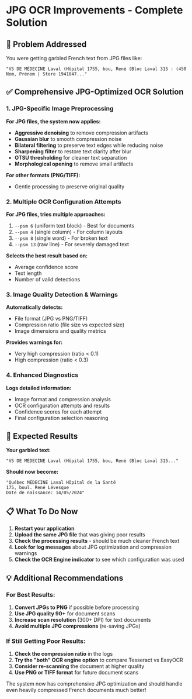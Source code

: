 # JPG OCR Improvements - Complete Solution

## 🎯 **Problem Addressed**
You were getting garbled French text from JPG files like:
```
"V5 DE MÉDECINE Laval (Hôpital 1755, bou, René (Bloc Laval 315 : (450 Nom, Prénom | Store 1941047..."
```

## ✅ **Comprehensive JPG-Optimized OCR Solution**

### 1. **JPG-Specific Image Preprocessing**
**For JPG files, the system now applies:**
- **Aggressive denoising** to remove compression artifacts
- **Gaussian blur** to smooth compression noise 
- **Bilateral filtering** to preserve text edges while reducing noise
- **Sharpening filter** to restore text clarity after blur
- **OTSU thresholding** for cleaner text separation
- **Morphological opening** to remove small artifacts

**For other formats (PNG/TIFF):**
- Gentle processing to preserve original quality

### 2. **Multiple OCR Configuration Attempts**
**For JPG files, tries multiple approaches:**
1. `--psm 6` (uniform text block) - Best for documents
2. `--psm 4` (single column) - For column layouts  
3. `--psm 8` (single word) - For broken text
4. `--psm 13` (raw line) - For severely damaged text

**Selects the best result based on:**
- Average confidence score
- Text length
- Number of valid detections

### 3. **Image Quality Detection & Warnings**
**Automatically detects:**
- File format (JPG vs PNG/TIFF)
- Compression ratio (file size vs expected size)
- Image dimensions and quality metrics

**Provides warnings for:**
- Very high compression (ratio < 0.1)
- High compression (ratio < 0.3)

### 4. **Enhanced Diagnostics**
**Logs detailed information:**
- Image format and compression analysis
- OCR configuration attempts and results
- Confidence scores for each attempt
- Final configuration selection reasoning

## 🧪 **Expected Results**

**Your garbled text:**
```
"V5 DE MÉDECINE Laval (Hôpital 1755, bou, René (Bloc Laval 315..."
```

**Should now become:**
```
"Québec MÉDECINE Laval Hôpital de la Santé
175, boul. René Lévesque
Date de naissance: 14/05/2024"
```

## 📋 **What To Do Now**

1. **Restart your application**
2. **Upload the same JPG file** that was giving poor results
3. **Check the processing results** - should be much cleaner French text
4. **Look for log messages** about JPG optimization and compression warnings
5. **Check the OCR Engine indicator** to see which configuration was used

## 💡 **Additional Recommendations**

### **For Best Results:**
1. **Convert JPGs to PNG** if possible before processing
2. **Use JPG quality 90+** for document scans
3. **Increase scan resolution** (300+ DPI) for text documents
4. **Avoid multiple JPG compressions** (re-saving JPGs)

### **If Still Getting Poor Results:**
1. **Check the compression ratio** in the logs
2. **Try the "both" OCR engine option** to compare Tesseract vs EasyOCR
3. **Consider re-scanning** the document at higher quality
4. **Use PNG or TIFF format** for future document scans

The system now has comprehensive JPG optimization and should handle even heavily compressed French documents much better!